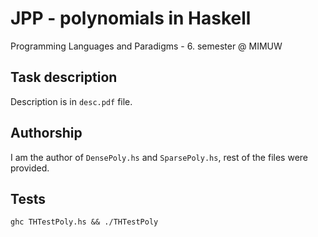 # JPP - polynomials in Haskell
Programming Languages and Paradigms - 6. semester @ MIMUW
## Task description
Description is in `desc.pdf` file.
## Authorship
I am the author of `DensePoly.hs` and `SparsePoly.hs`, rest of the files were provided.
## Tests
`ghc THTestPoly.hs && ./THTestPoly`
